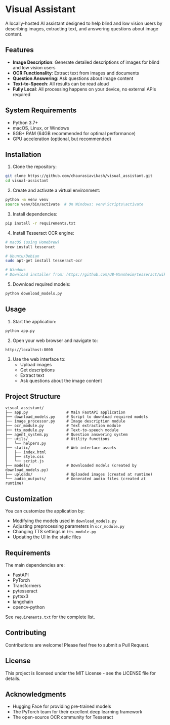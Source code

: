 # Visual Assistant

A locally-hosted AI assistant designed to help blind and low vision users by describing images, extracting text, and answering questions about image content.

## Features

- **Image Description**: Generate detailed descriptions of images for blind and low vision users
- **OCR Functionality**: Extract text from images and documents
- **Question Answering**: Ask questions about image content
- **Text-to-Speech**: All results can be read aloud
- **Fully Local**: All processing happens on your device, no external APIs required

## System Requirements

- Python 3.7+
- macOS, Linux, or Windows
- 8GB+ RAM (64GB recommended for optimal performance)
- GPU acceleration (optional, but recommended)

## Installation

1. Clone the repository:
```bash
git clone https://github.com/chaurasiavikash/visual_assistant.git
cd visual-assistant
```

2. Create and activate a virtual environment:
```bash
python -m venv venv
source venv/bin/activate  # On Windows: venv\Scripts\activate
```

3. Install dependencies:
```bash
pip install -r requirements.txt
```

4. Install Tesseract OCR engine:
```bash
# macOS (using Homebrew)
brew install tesseract

# Ubuntu/Debian
sudo apt-get install tesseract-ocr

# Windows
# Download installer from: https://github.com/UB-Mannheim/tesseract/wiki
```

5. Download required models:
```bash
python download_models.py
```

## Usage

1. Start the application:
```bash
python app.py
```

2. Open your web browser and navigate to:
```
http://localhost:8000
```

3. Use the web interface to:
   - Upload images
   - Get descriptions
   - Extract text
   - Ask questions about the image content

## Project Structure

```
visual_assistant/
├── app.py                 # Main FastAPI application
├── download_models.py     # Script to download required models
├── image_processor.py     # Image description module
├── ocr_module.py          # Text extraction module
├── tts_module.py          # Text-to-speech module
├── agent_system.py        # Question answering system
├── utils/                 # Utility functions
│   └── helpers.py
├── static/                # Web interface assets
│   ├── index.html
│   ├── style.css
│   └── script.js
├── models/                # Downloaded models (created by download_models.py)
├── uploads/               # Uploaded images (created at runtime)
└── audio_outputs/         # Generated audio files (created at runtime)
```

## Customization

You can customize the application by:

- Modifying the models used in `download_models.py`
- Adjusting preprocessing parameters in `ocr_module.py`
- Changing TTS settings in `tts_module.py`
- Updating the UI in the static files

## Requirements

The main dependencies are:
- FastAPI
- PyTorch
- Transformers
- pytesseract
- pyttsx3
- langchain
- opencv-python

See `requirements.txt` for the complete list.

## Contributing

Contributions are welcome! Please feel free to submit a Pull Request.

## License

This project is licensed under the MIT License - see the LICENSE file for details.

## Acknowledgments

- Hugging Face for providing pre-trained models
- The PyTorch team for their excellent deep learning framework
- The open-source OCR community for Tesseract